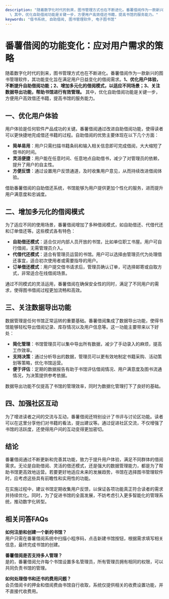 ```yaml
---
description: "随着数字化时代的到来，图书管理方式也在不断进化。番薯借阅作为一款新兴的图书管理软件，其功能变化旨在满足用户日益变化的借阅需求。**1、优化用户体验，不断提升自助借阅功能；2、增加多元化的借阅模式，以适应不同场景；3、关注数据导出功能，帮助书馆进行有效管理。**\
  \ 其中，优化自助借阅功能是关键一步，方便用户高效借还书籍，提高书馆的服务能力。"
keywords: "借书系统, 自助借阅, 图书管理软件, 电子图书馆"
---
```

# 番薯借阅的功能变化：应对用户需求的策略

随着数字化时代的到来，图书管理方式也在不断进化。番薯借阅作为一款新兴的图书管理软件，其功能变化旨在满足用户日益变化的借阅需求。**1、优化用户体验，不断提升自助借阅功能；2、增加多元化的借阅模式，以适应不同场景；3、关注数据导出功能，帮助书馆进行有效管理。** 其中，优化自助借阅功能是关键一步，方便用户高效借还书籍，提高书馆的服务能力。

## 一、优化用户体验

用户体验是任何软件产品成功的关键。番薯借阅通过改进自助借阅功能，使得读者可以更快捷地完成借还书籍的过程。自助借阅的优势主要体现在以下几个方面：

- **简单易用**：用户只需扫描书籍条码和输入相关信息即可完成借阅，大大缩短了借书的时间。
- **灵活便捷**：用户能在任意时间、任意地点自助借书，减少了对管理员的依赖，提升了用户的自主性。
- **方便反馈**：通过设置用户反馈通道，及时收集用户意见，从而持续改进借阅体验。

借助番薯借阅的自助借还系统，书馆能够为用户提供更加个性化的服务，进而提升用户满意度和忠诚度。

## 二、增加多元化的借阅模式

为了适应不同的使用场景，番薯借阅增加了多种借阅模式，如自助借还、代借代还和订单借还等。这些模式各有特色：

- **自助借还模式**：适合仅对内部人员开放的书馆，比如单位职工书屋。用户可自行借阅，无需管理员介入。
- **代借代还模式**：适合有管理员运营的书馆。用户可以选择由管理员代为处理借还事宜，适合初次使用者或需要指导的用户。
- **订单借还模式**：用户提交借书请求后，管理员确认订单，可选择邮寄或自取方式，非常适合在线借阅场景。

通过不同模式的灵活运用，番薯借阅在确保安全性的同时，满足了不同用户的需求，使得图书借阅过程更加流畅和高效。

## 三、关注数据导出功能

数据管理是任何书馆正常运转的重要基础。番薯借阅集成了数据导出功能，使得书馆能够轻松导出借阅记录、库存情况以及用户信息等。这一功能主要带来以下好处：

- **简化管理**：书馆管理员可以集中导出所有数据，减少了手动录入的麻烦，提高工作效率。
- **支持决策**：通过分析导出的数据，管理员可以更有效地制定书籍采购、活动策划等策略，优化书馆运营。
- **便于评估**：定期的数据报告有助于书馆评估借阅情况、用户满意度及图书流通情况，为决策提供参考依据。

数据导出功能不仅提高了书馆的管理效率，同时为数据化管理打下了良好的基础。

## 四、加强社区互动

为了增进读者之间的交流与互动，番薯借阅还特别设计了书评与讨论区功能。读者可以在这里分享他们对书籍的看法，提出建议等。通过促进社区交流，不仅增强了书馆的活跃度，还使得用户间的互动变得更加密切。

## 结论

番薯借阅通过不断更新和完善其功能，致力于提升用户体验，满足不同群体的借阅需求。无论是自助借阅、灵活的借还模式，还是强大的数据管理能力，都是为了帮助书馆更高效地运营。若要更好地适应未来的发展趋势，书馆在选择图书管理软件时，应考虑这些具有前瞻性和实用性的功能。

在实施过程中，建议书馆定期收集用户反馈，以保证各项功能真正符合读者的需求并持续优化。同时，为了促进书馆的全面发展，不妨考虑引入更多智能化的管理系统，推动数字化转型。

## 相关问答FAQs

**如何注册和创建一个新的书馆？**  
用户只需在番薯借阅系统中扫描小程序码，点击新建书馆按钮，根据需求填写相关信息，最终完成书馆的创建。

**番薯借阅是否支持多人管理？**  
是的，番薯借阅允许每个书馆设置多名管理员，所有管理员拥有相同的权限，可以共同负责书馆的管理。

**如何处理借书和还书的费用问题？**  
会员借阅卡的押金和借阅费由书馆自行收取，系统仅提供相关的收费设置功能，并不直接代收费用。
